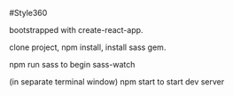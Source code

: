 #Style360

bootstrapped with create-react-app.

clone project, npm install, install sass gem.

npm run sass to begin sass-watch

(in separate terminal window) npm start to start dev server
